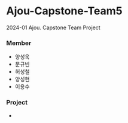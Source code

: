 # Ajou-Capstone-Team5
2024-01 Ajou. Capstone Team Project

### Member
- 양성욱
- 문규빈
- 허성철
- 양성현
- 이용수

### Project
- 
